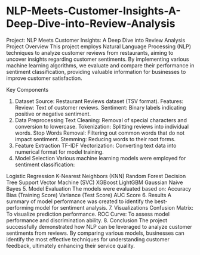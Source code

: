 # NLP-Meets-Customer-Insights-A-Deep-Dive-into-Review-Analysis

Project: NLP Meets Customer Insights: A Deep Dive into Review Analysis
Project Overview
This project employs Natural Language Processing (NLP) techniques to analyze customer reviews from restaurants, aiming to uncover insights regarding customer sentiments. By implementing various machine learning algorithms, we evaluate and compare their performance in sentiment classification, providing valuable information for businesses to improve customer satisfaction.

Key Components
1. Dataset
Source: Restaurant Reviews dataset (TSV format).
Features:
Review: Text of customer reviews.
Sentiment: Binary labels indicating positive or negative sentiment.
2. Data Preprocessing
Text Cleaning: Removal of special characters and conversion to lowercase.
Tokenization: Splitting reviews into individual words.
Stop Words Removal: Filtering out common words that do not impact sentiment.
Stemming: Reducing words to their root forms.
3. Feature Extraction
TF-IDF Vectorization: Converting text data into numerical format for model training.
4. Model Selection
Various machine learning models were employed for sentiment classification:

Logistic Regression
K-Nearest Neighbors (KNN)
Random Forest
Decision Tree
Support Vector Machine (SVC)
XGBoost
LightGBM
Gaussian Naive Bayes
5. Model Evaluation
The models were evaluated based on:
Accuracy
Bias (Training Score)
Variance (Test Score)
AUC Score
6. Results
A summary of model performance was created to identify the best-performing model for sentiment analysis.
7. Visualizations
Confusion Matrix: To visualize prediction performance.
ROC Curve: To assess model performance and discrimination ability.
8. Conclusion
The project successfully demonstrated how NLP can be leveraged to analyze customer sentiments from reviews. By comparing various models, businesses can identify the most effective techniques for understanding customer feedback, ultimately enhancing their service quality.

